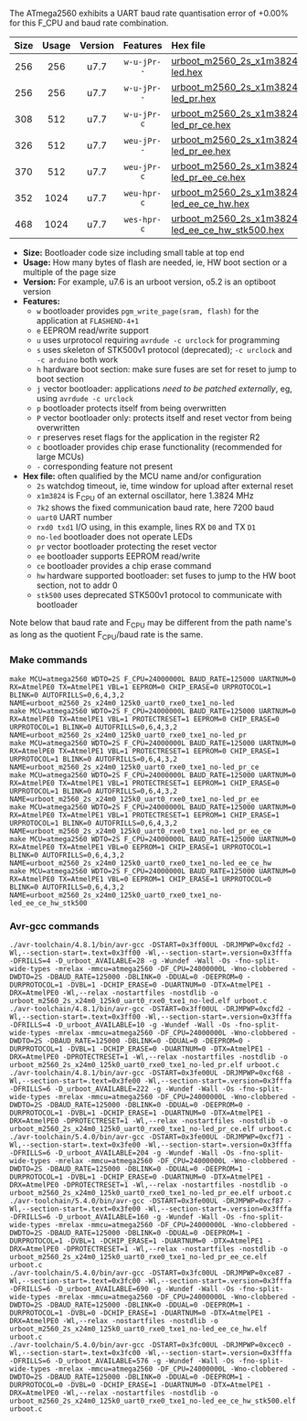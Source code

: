 The ATmega2560 exhibits a UART baud rate quantisation error of +0.00% for this F_CPU and baud rate combination.

|Size|Usage|Version|Features|Hex file|
|:-:|:-:|:-:|:-:|:--|
|256|256|u7.7|`w-u-jPr--`|[urboot_m2560_2s_x1m3824_7k2_uart0_rxe0_txe1_no-led.hex](https://raw.githubusercontent.com/stefanrueger/urboot.hex/main/boards/mega-r3/atmega2560/watchdog_2_s/external_oscillator_x/%2B1m382400_hz/%2B%2B%2B7k2_baud/uart0_rxe0_txe1/no-led/urboot_m2560_2s_x1m3824_7k2_uart0_rxe0_txe1_no-led.hex)|
|256|256|u7.7|`w-u-jPr--`|[urboot_m2560_2s_x1m3824_7k2_uart0_rxe0_txe1_no-led_pr.hex](https://raw.githubusercontent.com/stefanrueger/urboot.hex/main/boards/mega-r3/atmega2560/watchdog_2_s/external_oscillator_x/%2B1m382400_hz/%2B%2B%2B7k2_baud/uart0_rxe0_txe1/no-led/urboot_m2560_2s_x1m3824_7k2_uart0_rxe0_txe1_no-led_pr.hex)|
|308|512|u7.7|`w-u-jPr-c`|[urboot_m2560_2s_x1m3824_7k2_uart0_rxe0_txe1_no-led_pr_ce.hex](https://raw.githubusercontent.com/stefanrueger/urboot.hex/main/boards/mega-r3/atmega2560/watchdog_2_s/external_oscillator_x/%2B1m382400_hz/%2B%2B%2B7k2_baud/uart0_rxe0_txe1/no-led/urboot_m2560_2s_x1m3824_7k2_uart0_rxe0_txe1_no-led_pr_ce.hex)|
|326|512|u7.7|`weu-jPr--`|[urboot_m2560_2s_x1m3824_7k2_uart0_rxe0_txe1_no-led_pr_ee.hex](https://raw.githubusercontent.com/stefanrueger/urboot.hex/main/boards/mega-r3/atmega2560/watchdog_2_s/external_oscillator_x/%2B1m382400_hz/%2B%2B%2B7k2_baud/uart0_rxe0_txe1/no-led/urboot_m2560_2s_x1m3824_7k2_uart0_rxe0_txe1_no-led_pr_ee.hex)|
|370|512|u7.7|`weu-jPr-c`|[urboot_m2560_2s_x1m3824_7k2_uart0_rxe0_txe1_no-led_pr_ee_ce.hex](https://raw.githubusercontent.com/stefanrueger/urboot.hex/main/boards/mega-r3/atmega2560/watchdog_2_s/external_oscillator_x/%2B1m382400_hz/%2B%2B%2B7k2_baud/uart0_rxe0_txe1/no-led/urboot_m2560_2s_x1m3824_7k2_uart0_rxe0_txe1_no-led_pr_ee_ce.hex)|
|352|1024|u7.7|`weu-hpr-c`|[urboot_m2560_2s_x1m3824_7k2_uart0_rxe0_txe1_no-led_ee_ce_hw.hex](https://raw.githubusercontent.com/stefanrueger/urboot.hex/main/boards/mega-r3/atmega2560/watchdog_2_s/external_oscillator_x/%2B1m382400_hz/%2B%2B%2B7k2_baud/uart0_rxe0_txe1/no-led/urboot_m2560_2s_x1m3824_7k2_uart0_rxe0_txe1_no-led_ee_ce_hw.hex)|
|468|1024|u7.7|`wes-hpr-c`|[urboot_m2560_2s_x1m3824_7k2_uart0_rxe0_txe1_no-led_ee_ce_hw_stk500.hex](https://raw.githubusercontent.com/stefanrueger/urboot.hex/main/boards/mega-r3/atmega2560/watchdog_2_s/external_oscillator_x/%2B1m382400_hz/%2B%2B%2B7k2_baud/uart0_rxe0_txe1/no-led/urboot_m2560_2s_x1m3824_7k2_uart0_rxe0_txe1_no-led_ee_ce_hw_stk500.hex)|

- **Size:** Bootloader code size including small table at top end
- **Usage:** How many bytes of flash are needed, ie, HW boot section or a multiple of the page size
- **Version:** For example, u7.6 is an urboot version, o5.2 is an optiboot version
- **Features:**
  + `w` bootloader provides `pgm_write_page(sram, flash)` for the application at `FLASHEND-4+1`
  + `e` EEPROM read/write support
  + `u` uses urprotocol requiring `avrdude -c urclock` for programming
  + `s` uses skeleton of STK500v1 protocol (deprecated); `-c urclock` and `-c arduino` both work
  + `h` hardware boot section: make sure fuses are set for reset to jump to boot section
  + `j` vector bootloader: applications *need to be patched externally*, eg, using `avrdude -c urclock`
  + `p` bootloader protects itself from being overwritten
  + `P` vector bootloader only: protects itself and reset vector from being overwritten
  + `r` preserves reset flags for the application in the register R2
  + `c` bootloader provides chip erase functionality (recommended for large MCUs)
  + `-` corresponding feature not present
- **Hex file:** often qualified by the MCU name and/or configuration
  + `2s` watchdog timeout, ie, time window for upload after external reset
  + `x1m3824` is F<sub>CPU</sub> of an external oscillator, here 1.3824 MHz
  + `7k2` shows the fixed communication baud rate, here 7200 baud
  + `uart0` UART number
  + `rxd0 txd1` I/O using, in this example, lines RX `D0` and TX `D1`
  + `no-led` bootloader does not operate LEDs
  + `pr` vector bootloader protecting the reset vector
  + `ee` bootloader supports EEPROM read/write
  + `ce` bootloader provides a chip erase command
  + `hw` hardware supported bootloader: set fuses to jump to the HW boot section, not to addr 0
  + `stk500` uses deprecated STK500v1 protocol to communicate with bootloader


Note below that baud rate and F<sub>CPU</sub> may be different from the path name's as long as the quotient F<sub>CPU</sub>/baud rate is the same.

### Make commands
```
make MCU=atmega2560 WDTO=2S F_CPU=24000000L BAUD_RATE=125000 UARTNUM=0 RX=AtmelPE0 TX=AtmelPE1 VBL=1 EEPROM=0 CHIP_ERASE=0 URPROTOCOL=1 BLINK=0 AUTOFRILLS=0,6,4,3,2 NAME=urboot_m2560_2s_x24m0_125k0_uart0_rxe0_txe1_no-led
make MCU=atmega2560 WDTO=2S F_CPU=24000000L BAUD_RATE=125000 UARTNUM=0 RX=AtmelPE0 TX=AtmelPE1 VBL=1 PROTECTRESET=1 EEPROM=0 CHIP_ERASE=0 URPROTOCOL=1 BLINK=0 AUTOFRILLS=0,6,4,3,2 NAME=urboot_m2560_2s_x24m0_125k0_uart0_rxe0_txe1_no-led_pr
make MCU=atmega2560 WDTO=2S F_CPU=24000000L BAUD_RATE=125000 UARTNUM=0 RX=AtmelPE0 TX=AtmelPE1 VBL=1 PROTECTRESET=1 EEPROM=0 CHIP_ERASE=1 URPROTOCOL=1 BLINK=0 AUTOFRILLS=0,6,4,3,2 NAME=urboot_m2560_2s_x24m0_125k0_uart0_rxe0_txe1_no-led_pr_ce
make MCU=atmega2560 WDTO=2S F_CPU=24000000L BAUD_RATE=125000 UARTNUM=0 RX=AtmelPE0 TX=AtmelPE1 VBL=1 PROTECTRESET=1 EEPROM=1 CHIP_ERASE=0 URPROTOCOL=1 BLINK=0 AUTOFRILLS=0,6,4,3,2 NAME=urboot_m2560_2s_x24m0_125k0_uart0_rxe0_txe1_no-led_pr_ee
make MCU=atmega2560 WDTO=2S F_CPU=24000000L BAUD_RATE=125000 UARTNUM=0 RX=AtmelPE0 TX=AtmelPE1 VBL=1 PROTECTRESET=1 EEPROM=1 CHIP_ERASE=1 URPROTOCOL=1 BLINK=0 AUTOFRILLS=0,6,4,3,2 NAME=urboot_m2560_2s_x24m0_125k0_uart0_rxe0_txe1_no-led_pr_ee_ce
make MCU=atmega2560 WDTO=2S F_CPU=24000000L BAUD_RATE=125000 UARTNUM=0 RX=AtmelPE0 TX=AtmelPE1 VBL=0 EEPROM=1 CHIP_ERASE=1 URPROTOCOL=1 BLINK=0 AUTOFRILLS=0,6,4,3,2 NAME=urboot_m2560_2s_x24m0_125k0_uart0_rxe0_txe1_no-led_ee_ce_hw
make MCU=atmega2560 WDTO=2S F_CPU=24000000L BAUD_RATE=125000 UARTNUM=0 RX=AtmelPE0 TX=AtmelPE1 VBL=0 EEPROM=1 CHIP_ERASE=1 URPROTOCOL=0 BLINK=0 AUTOFRILLS=0,6,4,3,2 NAME=urboot_m2560_2s_x24m0_125k0_uart0_rxe0_txe1_no-led_ee_ce_hw_stk500
```

### Avr-gcc commands
```
./avr-toolchain/4.8.1/bin/avr-gcc -DSTART=0x3ff00UL -DRJMPWP=0xcfd2 -Wl,--section-start=.text=0x3ff00 -Wl,--section-start=.version=0x3fffa -DFRILLS=4 -D_urboot_AVAILABLE=28 -g -Wundef -Wall -Os -fno-split-wide-types -mrelax -mmcu=atmega2560 -DF_CPU=24000000L -Wno-clobbered -DWDTO=2S -DBAUD_RATE=125000 -DBLINK=0 -DDUAL=0 -DEEPROM=0 -DURPROTOCOL=1 -DVBL=1 -DCHIP_ERASE=0 -DUARTNUM=0 -DTX=AtmelPE1 -DRX=AtmelPE0 -Wl,--relax -nostartfiles -nostdlib -o urboot_m2560_2s_x24m0_125k0_uart0_rxe0_txe1_no-led.elf urboot.c
./avr-toolchain/4.8.1/bin/avr-gcc -DSTART=0x3ff00UL -DRJMPWP=0xcfd2 -Wl,--section-start=.text=0x3ff00 -Wl,--section-start=.version=0x3fffa -DFRILLS=4 -D_urboot_AVAILABLE=10 -g -Wundef -Wall -Os -fno-split-wide-types -mrelax -mmcu=atmega2560 -DF_CPU=24000000L -Wno-clobbered -DWDTO=2S -DBAUD_RATE=125000 -DBLINK=0 -DDUAL=0 -DEEPROM=0 -DURPROTOCOL=1 -DVBL=1 -DCHIP_ERASE=0 -DUARTNUM=0 -DTX=AtmelPE1 -DRX=AtmelPE0 -DPROTECTRESET=1 -Wl,--relax -nostartfiles -nostdlib -o urboot_m2560_2s_x24m0_125k0_uart0_rxe0_txe1_no-led_pr.elf urboot.c
./avr-toolchain/4.8.1/bin/avr-gcc -DSTART=0x3fe00UL -DRJMPWP=0xcf68 -Wl,--section-start=.text=0x3fe00 -Wl,--section-start=.version=0x3fffa -DFRILLS=6 -D_urboot_AVAILABLE=222 -g -Wundef -Wall -Os -fno-split-wide-types -mrelax -mmcu=atmega2560 -DF_CPU=24000000L -Wno-clobbered -DWDTO=2S -DBAUD_RATE=125000 -DBLINK=0 -DDUAL=0 -DEEPROM=0 -DURPROTOCOL=1 -DVBL=1 -DCHIP_ERASE=1 -DUARTNUM=0 -DTX=AtmelPE1 -DRX=AtmelPE0 -DPROTECTRESET=1 -Wl,--relax -nostartfiles -nostdlib -o urboot_m2560_2s_x24m0_125k0_uart0_rxe0_txe1_no-led_pr_ce.elf urboot.c
./avr-toolchain/5.4.0/bin/avr-gcc -DSTART=0x3fe00UL -DRJMPWP=0xcf71 -Wl,--section-start=.text=0x3fe00 -Wl,--section-start=.version=0x3fffa -DFRILLS=6 -D_urboot_AVAILABLE=204 -g -Wundef -Wall -Os -fno-split-wide-types -mrelax -mmcu=atmega2560 -DF_CPU=24000000L -Wno-clobbered -DWDTO=2S -DBAUD_RATE=125000 -DBLINK=0 -DDUAL=0 -DEEPROM=1 -DURPROTOCOL=1 -DVBL=1 -DCHIP_ERASE=0 -DUARTNUM=0 -DTX=AtmelPE1 -DRX=AtmelPE0 -DPROTECTRESET=1 -Wl,--relax -nostartfiles -nostdlib -o urboot_m2560_2s_x24m0_125k0_uart0_rxe0_txe1_no-led_pr_ee.elf urboot.c
./avr-toolchain/5.4.0/bin/avr-gcc -DSTART=0x3fe00UL -DRJMPWP=0xcf87 -Wl,--section-start=.text=0x3fe00 -Wl,--section-start=.version=0x3fffa -DFRILLS=6 -D_urboot_AVAILABLE=160 -g -Wundef -Wall -Os -fno-split-wide-types -mrelax -mmcu=atmega2560 -DF_CPU=24000000L -Wno-clobbered -DWDTO=2S -DBAUD_RATE=125000 -DBLINK=0 -DDUAL=0 -DEEPROM=1 -DURPROTOCOL=1 -DVBL=1 -DCHIP_ERASE=1 -DUARTNUM=0 -DTX=AtmelPE1 -DRX=AtmelPE0 -DPROTECTRESET=1 -Wl,--relax -nostartfiles -nostdlib -o urboot_m2560_2s_x24m0_125k0_uart0_rxe0_txe1_no-led_pr_ee_ce.elf urboot.c
./avr-toolchain/5.4.0/bin/avr-gcc -DSTART=0x3fc00UL -DRJMPWP=0xce87 -Wl,--section-start=.text=0x3fc00 -Wl,--section-start=.version=0x3fffa -DFRILLS=6 -D_urboot_AVAILABLE=690 -g -Wundef -Wall -Os -fno-split-wide-types -mrelax -mmcu=atmega2560 -DF_CPU=24000000L -Wno-clobbered -DWDTO=2S -DBAUD_RATE=125000 -DBLINK=0 -DDUAL=0 -DEEPROM=1 -DURPROTOCOL=1 -DVBL=0 -DCHIP_ERASE=1 -DUARTNUM=0 -DTX=AtmelPE1 -DRX=AtmelPE0 -Wl,--relax -nostartfiles -nostdlib -o urboot_m2560_2s_x24m0_125k0_uart0_rxe0_txe1_no-led_ee_ce_hw.elf urboot.c
./avr-toolchain/5.4.0/bin/avr-gcc -DSTART=0x3fc00UL -DRJMPWP=0xcec0 -Wl,--section-start=.text=0x3fc00 -Wl,--section-start=.version=0x3fffa -DFRILLS=6 -D_urboot_AVAILABLE=576 -g -Wundef -Wall -Os -fno-split-wide-types -mrelax -mmcu=atmega2560 -DF_CPU=24000000L -Wno-clobbered -DWDTO=2S -DBAUD_RATE=125000 -DBLINK=0 -DDUAL=0 -DEEPROM=1 -DURPROTOCOL=0 -DVBL=0 -DCHIP_ERASE=1 -DUARTNUM=0 -DTX=AtmelPE1 -DRX=AtmelPE0 -Wl,--relax -nostartfiles -nostdlib -o urboot_m2560_2s_x24m0_125k0_uart0_rxe0_txe1_no-led_ee_ce_hw_stk500.elf urboot.c
```

